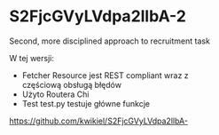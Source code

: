 # S2FjcGVyLVdpa2llbA-2
Second, more disciplined approach to recruitment task 

W tej wersji: 
- Fetcher Resource jest REST compliant wraz z częściową obsługą błędów
- Użyto Routera Chi 
- Test test.py testuje główne funkcje 

https://github.com/kwikiel/S2FjcGVyLVdpa2llbA-

